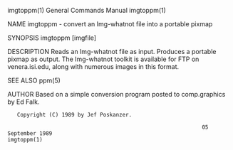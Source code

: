imgtoppm(1)                                                   General Commands Manual                                                  imgtoppm(1)

NAME
       imgtoppm - convert an Img-whatnot file into a portable pixmap

SYNOPSIS
       imgtoppm [imgfile]

DESCRIPTION
       Reads an Img-whatnot file as input.  Produces a portable pixmap as output.  The Img-whatnot toolkit is available for FTP on venera.isi.edu,
       along with numerous images in this format.

SEE ALSO
       ppm(5)

AUTHOR
       Based on a simple conversion program posted to comp.graphics by Ed Falk.

       Copyright (C) 1989 by Jef Poskanzer.

                                                                 05 September 1989                                                     imgtoppm(1)
